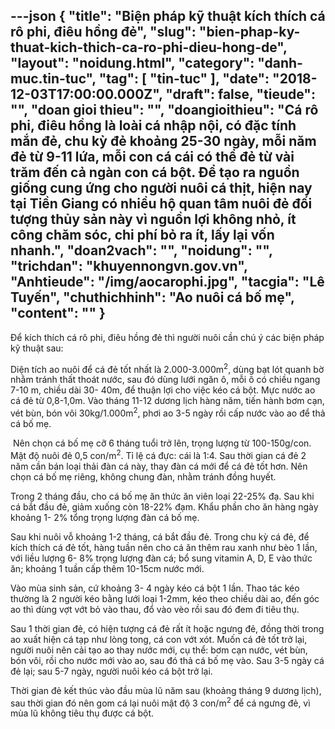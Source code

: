 ---json
{
    "title": "Biện pháp kỹ thuật kích thích cá rô phi, điêu hồng đẻ",
    "slug": "bien-phap-ky-thuat-kich-thich-ca-ro-phi-dieu-hong-de",
    "layout": "noidung.html",
    "category": "danh-muc.tin-tuc",
    "tag": [
        "tin-tuc"
    ],
    "date": "2018-12-03T17:00:00.000Z",
    "draft": false,
    "tieude": "",
    "doan gioi thieu": "",
    "doangioithieu": "Cá rô phi, điêu hồng là loài cá nhập nội, có đặc tính mắn đẻ, chu kỳ đẻ khoảng 25-30 ngày, mỗi năm đẻ từ 9-11 lứa, mỗi con cá cái có thể đẻ từ vài trăm đến cả ngàn con cá bột. Để tạo ra nguồn giống cung ứng cho người nuôi cá thịt, hiện nay tại Tiền Giang có nhiều hộ quan tâm nuôi đẻ đối tượng thủy sản này vì nguồn lợi không nhỏ, ít công chăm sóc, chi phí bỏ ra ít, lấy lại vốn nhanh.",
    "doan2vach": "",
    "noidung": "",
    "trichdan": "khuyennongvn.gov.vn",
    "Anhtieude": "/img/aocarophi.jpg",
    "tacgia": "Lê Tuyến",
    "chuthichhinh": "Ao nuôi cá bố mẹ",
    "__content__": ""
}
---
<p>Để k&iacute;ch th&iacute;ch c&aacute; r&ocirc; phi, đi&ecirc;u hồng đẻ th&igrave; người nu&ocirc;i cần ch&uacute; &yacute; c&aacute;c biện ph&aacute;p kỹ thuật sau:</p>

<p>Diện t&iacute;ch ao nu&ocirc;i để c&aacute; đẻ tốt nhất l&agrave; 2.000-3.000m<sup>2</sup>, d&ugrave;ng bạt l&oacute;t quanh bờ nhằm tr&aacute;nh thất tho&aacute;t nước, sau đ&oacute; d&ugrave;ng lưới ngăn &ocirc;, mỗi &ocirc; c&oacute; chiều ngang 7-10 m, chiều d&agrave;i 30- 40m, để thuận lợi cho việc k&eacute;o c&aacute; bột. Mực nước ao c&aacute; đẻ từ 0,8-1,0m. V&agrave;o th&aacute;ng 11-12 dương lịch h&agrave;ng năm, tiến h&agrave;nh bơm cạn, v&eacute;t b&ugrave;n, b&oacute;n v&ocirc;i 30kg/1.000m<sup>2</sup>, phơi ao 3-5 ng&agrave;y rồi cấp nước v&agrave;o ao để thả c&aacute; bố mẹ.</p>

<p>&nbsp;N&ecirc;n chọn c&aacute; bố mẹ cỡ 6 th&aacute;ng tuổi trở l&ecirc;n, trọng lượng từ 100-150g/con. Mật độ nu&ocirc;i đẻ 0,5 con/m<sup>2</sup>. Tỉ lệ c&aacute; đực: c&aacute;i l&agrave; 1:4. Sau thời gian c&aacute; đẻ 2 năm cần b&aacute;n loại thải đ&agrave;n c&aacute; n&agrave;y, thay đ&agrave;n c&aacute; mới để c&aacute; đẻ tốt hơn. N&ecirc;n chọn c&aacute; bố mẹ ri&ecirc;ng, kh&ocirc;ng chung đ&agrave;n, nhằm tr&aacute;nh đồng huyết.</p>

<p>Trong 2 th&aacute;ng đầu, cho c&aacute; bố mẹ ăn thức ăn vi&ecirc;n loại 22-25% đạ. Sau khi c&aacute; bắt đầu đẻ, giảm xuống c&ograve;n 18-22% đạm. Khẩu phần cho ăn h&agrave;ng ng&agrave;y khoảng 1- 2% tổng trọng lượng đ&agrave;n c&aacute; bố mẹ.</p>

<p>Sau khi nu&ocirc;i vỗ khoảng 1-2 th&aacute;ng, c&aacute; bắt đầu đẻ. Trong chu kỳ c&aacute; đẻ, để k&iacute;ch th&iacute;ch c&aacute; đẻ tốt, h&agrave;ng tuần n&ecirc;n cho c&aacute; ăn th&ecirc;m rau xanh như b&egrave;o 1 lần, với liều lượng 6- 8% trọng lượng đ&agrave;n c&aacute;; bổ sung vitamin A, D, E v&agrave;o thức ăn; khoảng 1 tuần cấp th&ecirc;m 10-15cm nước mới.</p>

<p>V&agrave;o m&ugrave;a sinh sản, cứ khoảng 3- 4 ng&agrave;y k&eacute;o c&aacute; bột 1 lần. Thao t&aacute;c k&eacute;o thường l&agrave; 2 người k&eacute;o bằng lưới loại 1-2mm, k&eacute;o theo chiều d&agrave;i ao, đến g&oacute;c ao th&igrave; d&ugrave;ng vợt vớt bỏ v&agrave;o thau, đổ v&agrave;o v&egrave;o rồi sau đ&oacute; đem đi ti&ecirc;u thụ.</p>

<p>Sau 1 thời gian đẻ, c&oacute; hiện tượng c&aacute; đẻ rất &iacute;t hoặc ngưng đẻ, đồng thời trong ao xuất hiện c&aacute; tạp như l&ograve;ng tong, c&aacute; con vớt x&oacute;t. Muốn c&aacute; đẻ tốt trở lại, người nu&ocirc;i n&ecirc;n cải tạo ao thay nước mới, cụ thể: bơm cạn nước, v&eacute;t b&ugrave;n, b&oacute;n v&ocirc;i, rồi cho nước mới v&agrave;o ao, sau đ&oacute; thả c&aacute; bố mẹ v&agrave;o. Sau 3-5 ng&agrave;y c&aacute; đẻ lại; sau 5-7 ng&agrave;y, người nu&ocirc;i k&eacute;o c&aacute; bột trở lại.</p>

<p>Thời gian đẻ kết th&uacute;c v&agrave;o đầu m&ugrave;a lũ năm sau (khoảng th&aacute;ng 9 dương lịch), sau thời gian đ&oacute; n&ecirc;n gom c&aacute; lại nu&ocirc;i mật độ 3 con/m<sup>2</sup>&nbsp;để c&aacute; ngưng đẻ, v&igrave; m&ugrave;a lũ kh&ocirc;ng ti&ecirc;u thụ được c&aacute; bột.</p>
